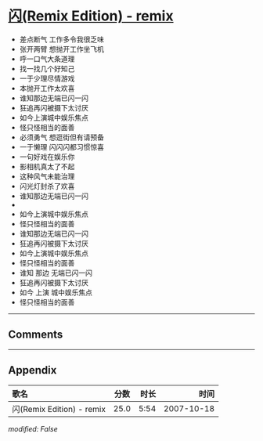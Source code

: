 # [闪(Remix Edition) - remix](https://music.163.com/song?id=65496)

* 差点断气 工作多令我很乏味
* 张开两臂 想抛开工作坐飞机
* 呼一口气大条道理
* 找一找几个好知己
* 一于少理尽情游戏
* 本抛开工作太欢喜
* 谁知那边无端已闪一闪
* 狂追再闪被摄下太讨厌
* 如今上演城中娱乐焦点
* 怪只怪相当的面善
* 必须勇气 想逛街但有请预备
* 一于懒理 闪闪闪都习惯惊喜
* 一句好戏在娱乐你
* 影相机真太了不起
* 这种风气未能治理
* 闪光灯封杀了欢喜
* 谁知那边无端已闪一闪
* 
* 如今上演城中娱乐焦点
* 怪只怪相当的面善
* 谁知那边无端已闪一闪
* 狂追再闪被摄下太讨厌
* 如今上演城中娱乐焦点
* 怪只怪相当的面善
* 谁知 那边 无端已闪一闪
* 狂追再闪被摄下太讨厌
* 如今 上演 城中娱乐焦点
* 怪只怪相当的面善


---

## Comments


---

## Appendix

|歌名|分数|时长|时间|
|:---|:---:|---:|---:|
|闪(Remix Edition) - remix|25.0|5:54|2007-10-18

*modified: False*